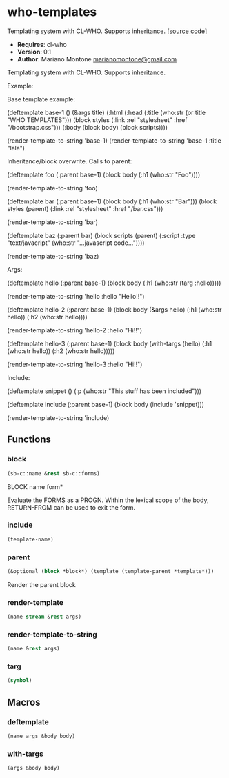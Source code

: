 # who-templates

Templating system with CL-WHO. Supports inheritance.
[[source code]](../who-templates.lisp)

- **Requires**: cl-who
- **Version**: 0.1
- **Author**: Mariano Montone <marianomontone@gmail.com>


 Templating system with CL-WHO. Supports inheritance.

 Example:

 Base template example:

 (deftemplate base-1 ()
   (&args title)
   (:html
    (:head
     (:title (who:str (or title "WHO TEMPLATES")))
     (block styles
       (:link :rel "stylesheet" :href "/bootstrap.css")))
    (:body
     (block body)
     (block scripts))))

 (render-template-to-string 'base-1)
 (render-template-to-string 'base-1 :title "lala")

 Inheritance/block overwrite. Calls to parent:

 (deftemplate foo (:parent base-1)
   (block body
     (:h1 (who:str "Foo"))))

 (render-template-to-string 'foo)

 (deftemplate bar (:parent base-1)
   (block body
     (:h1 (who:str "Bar")))
   (block styles
     (parent)
     (:link :rel "stylesheet" :href "/bar.css")))

 (render-template-to-string 'bar)

 (deftemplate baz (:parent bar)
   (block scripts
     (parent)
     (:script :type "text/javacript"
              (who:str "...javascript code..."))))

 (render-template-to-string 'baz)

 Args:

 (deftemplate hello (:parent base-1)
   (block body
     (:h1 (who:str (targ :hello)))))

 (render-template-to-string 'hello :hello "Hello!!")

 (deftemplate hello-2 (:parent base-1)
   (block body
     (&args hello)
     (:h1 (who:str hello))
     (:h2 (who:str hello))))

 (render-template-to-string 'hello-2 :hello "Hi!!")

 (deftemplate hello-3 (:parent base-1)
   (block body
     (with-targs (hello)
       (:h1 (who:str hello))
       (:h2 (who:str hello)))))

 (render-template-to-string 'hello-3 :hello "Hi!!")

 Include:

 (deftemplate snippet ()
   (:p (who:str "This stuff has been included")))

 (deftemplate include (:parent base-1)
   (block body
     (include 'snippet)))

 (render-template-to-string 'include)



## Functions
### block

```lisp
(sb-c::name &rest sb-c::forms)
```

BLOCK name form*



Evaluate the FORMS as a PROGN. Within the lexical scope of the body,
RETURN-FROM can be used to exit the form.
### include

```lisp
(template-name)
```


### parent

```lisp
(&optional (block *block*) (template (template-parent *template*)))
```

Render the parent block




### render-template

```lisp
(name stream &rest args)
```


### render-template-to-string

```lisp
(name &rest args)
```


### targ

```lisp
(symbol)
```


## Macros
### deftemplate

```lisp
(name args &body body)
```



### with-targs

```lisp
(args &body body)
```



